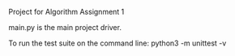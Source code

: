 Project for Algorithm Assignment 1

main.py is the main project driver.

To run the test suite on the command line: python3 -m unittest -v
